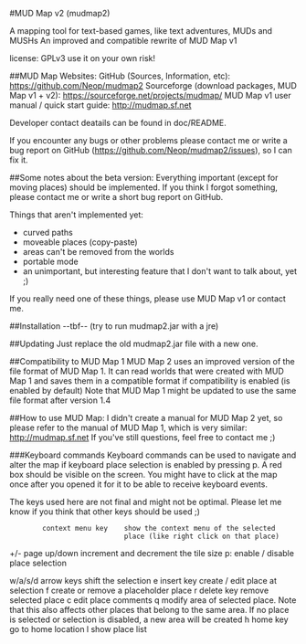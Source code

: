 #MUD Map v2 (mudmap2)

A mapping tool for text-based games, like text adventures, MUDs and MUSHs
An improved and compatible rewrite of MUD Map v1

license: GPLv3
use it on your own risk!

##MUD Map Websites:
GitHub (Sources, Information, etc): https://github.com/Neop/mudmap2
Sourceforge (download packages, MUD Map v1 + v2): https://sourceforge.net/projects/mudmap/
MUD Map v1 user manual / quick start guide: http://mudmap.sf.net

Developer contact deatails can be found in doc/README.

If you encounter any bugs or other problems please contact me or write
a bug report on GitHub (https://github.com/Neop/mudmap2/issues), so I
can fix it.

##Some notes about the beta version:
Everything important (except for moving places) should be implemented.
If you think I forgot something, please contact me or write a short bug
report on GitHub.

Things that aren't implemented yet:
- curved paths
- moveable places (copy-paste)
- areas can't be removed from the worlds
- portable mode
- an unimportant, but interesting feature that I don't want to talk
about, yet ;)

If you really need one of these things, please use MUD Map v1 or contact
me.

##Installation
--tbf-- (try to run mudmap2.jar with a jre)

##Updating
Just replace the old mudmap2.jar file with a new one.

##Compatibility to MUD Map 1
MUD Map 2 uses an improved version of the file format of MUD Map 1. It
can read worlds that were created with MUD Map 1 and saves them in a
compatible format if compatibility is enabled (is enabled by 
default) Note that MUD Map 1 might be updated to use the same file
format after version 1.4

##How to use MUD Map:
I didn't create a manual for MUD Map 2 yet, so please refer to the 
manual of MUD Map 1, which is very similar: http://mudmap.sf.net
If you've still questions, feel free to contact me ;)

###Keyboard commands
Keyboard commands can be used to navigate and alter the map if keyboard
place selection is enabled by pressing p. A red box should be visible on
the screen. You might have to click at the map once after you opened it
for it to be able to receive keyboard events.

The keys used here are not final and might not be optimal. Please let me
know if you think that other keys should be used ;)

			context menu key	show the context menu of the selected
								place (like right click on that place)

+/- 		page up/down		increment and decrement the tile size
p:								enable / disable place selection

w/a/s/d 	arrow keys			shift the selection
e 			insert key			create / edit place at selection
f								create or remove a placeholder place
r 			delete key			remove selected place
c								edit place comments
q								modify area of selected place. Note that
								this also affects other places that
								belong to the same area. If no place is
								selected or selection is disabled, a new
								area will be created
h			home key			go to home location
l								show place list
